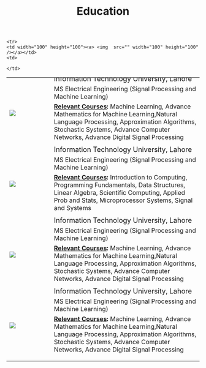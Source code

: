 ﻿---
title: "Education"
permalink: /education/
description: "My education"
---


<html>
<style>
img {
    float:left;
}
h6,h5,h4 {
    float:center;
    font:verdana;
	margin-top:-5px;
    margin-bottom:-5px;
}
div{
margin:10px;
}
p{ 
    margin-top:-10px;
}
h7 {
    float:center;
        font:verdana;
</style>
<body>



<table style="width:100% height:100%">

  <tr>
    <td width="100" height="100"><a> <img  src="http://aghaaliraza.com/itu-short.png" /></a></td>
    <td>
    <p> <font size="4">Information Technology University, Lahore </font></p>
    <p> <font size="3">MS Electrical Engineering (Signal Processing and Machine Learning)</font></p>
    <p><b><u>Relevant Courses</u>:</b> Machine Learning, Advance Mathematics for Machine Learning,Natural Language Processing, Approximation Algorithms, Stochastic Systems, Advance Computer Networks, Advance Digital Signal Processing 
    </p>
    </td>
  </tr>
  
  <tr>
    <td width="100" height="100"><a> <img  src="https://upload.wikimedia.org/wikipedia/commons/0/0c/UET_Lahore_Logo.png" /></a></td>
    <td>
    <p> <font size="4">Information Technology University, Lahore </font></p>
    <p> <font size="3">MS Electrical Engineering (Signal Processing and Machine Learning)</font></p>
    <p><b><u>Relevant Courses</u>:</b> Introduction to Computing, Programming Fundamentals, Data Structures,
	Linear Algebra, Scientific Computing, Applied Prob and Stats, Microprocessor Systems, Signal and Systems
    </p>	
    </td>
  </tr>
  
  <tr>
    <td width="100" height="100"><a> <img  src="https://www.insidehighered.com/sites/default/server_files/styles/large/public/media/coursera.png?itok=Y98JDeq-" /></a></td>
    <td>
    <p> <font size="4">Information Technology University, Lahore </font></p>
    <p> <font size="3">MS Electrical Engineering (Signal Processing and Machine Learning)</font></p>
    <p><b><u>Relevant Courses</u>:</b> Machine Learning, Advance Mathematics for Machine Learning,Natural Language Processing, Approximation Algorithms, Stochastic Systems, Advance Computer Networks, Advance Digital Signal Processing 
    </p>
    </td>
  </tr>
  
  <tr>
    <td width="100" height="100"><a> <img  src="https://www.shegeeksout.com/wp-content/uploads/2016/07/edx-logo.png" /></a></td>
    <td>
    <p> <font size="4">Information Technology University, Lahore </font></p>
    <p> <font size="3">MS Electrical Engineering (Signal Processing and Machine Learning)</font></p>
    <p><b><u>Relevant Courses</u>:</b> Machine Learning, Advance Mathematics for Machine Learning,Natural Language Processing, Approximation Algorithms, Stochastic Systems, Advance Computer Networks, Advance Digital Signal Processing 
    </p>
    </td>
  </tr>  
  
    <tr>
    <td width="100" height="100"><a> <img  src="" width="100" height="100" /></a></td>
    <td>

    </td>
  </tr>
</table>

</body>
</html>